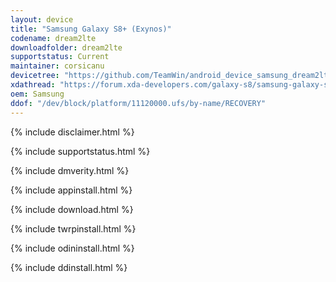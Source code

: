 ```yaml
---
layout: device
title: "Samsung Galaxy S8+ (Exynos)"
codename: dream2lte
downloadfolder: dream2lte
supportstatus: Current
maintainer: corsicanu
devicetree: "https://github.com/TeamWin/android_device_samsung_dream2lte"
xdathread: "https://forum.xda-developers.com/galaxy-s8/samsung-galaxy-s8--s8-cross-device-development/recovery-galaxy-s8-s8-exynos-t3847712"
oem: Samsung
ddof: "/dev/block/platform/11120000.ufs/by-name/RECOVERY"
---
```


{% include disclaimer.html %}

{% include supportstatus.html %}

{% include dmverity.html %}

{% include appinstall.html %}

{% include download.html %}

{% include twrpinstall.html %}

{% include odininstall.html %}

{% include ddinstall.html %}
